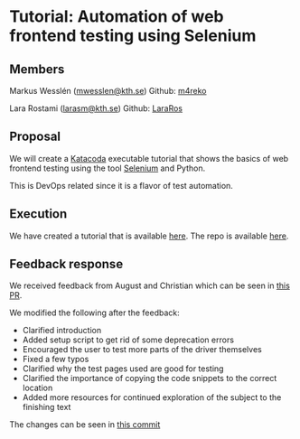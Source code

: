 # Tutorial: Automation of web frontend testing using Selenium #

## Members ##
Markus Wesslén (mwesslen@kth.se) Github: [m4reko](https://github.com/m4reko)

Lara Rostami (larasm@kth.se) Github: [LaraRos](https://github.com/LaraRos)

## Proposal ##
We will create a [Katacoda](https://www.katacoda.com/) executable tutorial that shows the basics of web frontend testing using the tool [Selenium](https://www.selenium.dev/) and Python.

This is DevOps related since it is a flavor of test automation.

## Execution ##

We have created a tutorial that is available [here](https://www.katacoda.com/m4reko/scenarios/automatic-frontend-testing). The repo is available [here](https://github.com/m4reko/katacoda-scenarios).

## Feedback response ##
We received feedback from August and Christian which can be seen in [this PR](https://github.com/KTH/devops-course/pull/1213).

We modified the following after the feedback:

- Clarified introduction
- Added setup script to get rid of some deprecation errors
- Encouraged the user to test more parts of the driver themselves
- Fixed a few typos
- Clarified why the test pages used are good for testing
- Clarified the importance of copying the code snippets to the correct location
- Added more resources for continued exploration of the subject to the finishing text

The changes can be seen in [this commit](https://github.com/m4reko/katacoda-scenarios/commit/11fc24a214ddf5cee30574217b67fe29f6394907)
